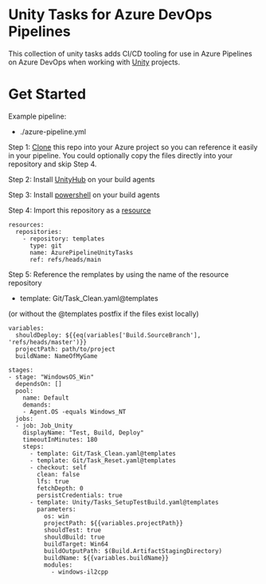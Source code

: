 # Unity Tasks for Azure DevOps Pipelines

This collection of unity tasks adds CI/CD tooling for use in Azure Pipelines on Azure DevOps when working with [Unity](https://www.unity3d.com) projects.

# Get Started
Example  pipeline:
- ./azure-pipeline.yml 

Step 1: [Clone](https://learn.microsoft.com/en-us/azure/devops/repos/git/clone) this repo into your Azure project so you can reference it easily in your pipeline. You could optionally copy the files directly into your repository and skip Step 4.

Step 2: Install [UnityHub](https://docs.unity3d.com/2020.1/Documentation/Manual/GettingStartedInstallingHub.html) on your build agents

Step 3: Install [powershell](https://learn.microsoft.com/en-us/powershell/scripting/install/installing-powershell) on your build agents

Step 4: Import this repository as a [resource](https://learn.microsoft.com/en-us/azure/devops/pipelines/process/resources)

```
resources:
  repositories:
    - repository: templates
      type: git
      name: AzurePipelineUnityTasks
      ref: refs/heads/main
```

Step 5: Reference the remplates by using the name of the resource repository 
- template: Git/Task_Clean.yaml@templates

(or without the @templates postfix if the files exist locally)

```
variables:
  shouldDeploy: ${{eq(variables['Build.SourceBranch'], 'refs/heads/master')}}
  projectPath: path/to/project
  buildName: NameOfMyGame

stages:
- stage: "WindowsOS_Win"
  dependsOn: []
  pool:
    name: Default
    demands:
    - Agent.OS -equals Windows_NT
  jobs:
  - job: Job_Unity
    displayName: "Test, Build, Deploy"
    timeoutInMinutes: 180
    steps:
      - template: Git/Task_Clean.yaml@templates
      - template: Git/Task_Reset.yaml@templates
      - checkout: self
        clean: false
        lfs: true
        fetchDepth: 0
        persistCredentials: true
      - template: Unity/Tasks_SetupTestBuild.yaml@templates
        parameters:
          os: win
          projectPath: ${{variables.projectPath}}
          shouldTest: true
          shouldBuild: true
          buildTarget: Win64
          buildOutputPath: $(Build.ArtifactStagingDirectory)
          buildName: ${{variables.buildName}}
          modules:
            - windows-il2cpp
```